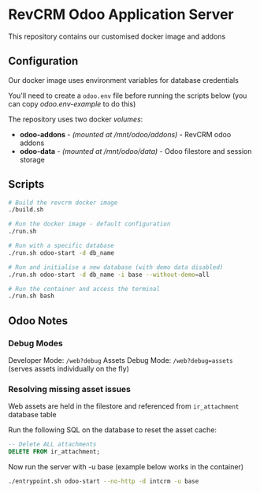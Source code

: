 # RevCRM Odoo Application Server

This repository contains our customised docker image and addons

## Configuration

Our docker image uses environment variables for database credentials

You'll need to create a `odoo.env` file before running the scripts below
(you can copy *odoo.env-example* to do this)

The repository uses two docker *volumes*:

* **odoo-addons** - *(mounted at /mnt/odoo/addons)* - RevCRM odoo addons
* **odoo-data** - *(mounted at /mnt/odoo/data)* - Odoo filestore and session storage

## Scripts

```bash
# Build the revcrm docker image
./build.sh

# Run the docker image - default configuration
./run.sh

# Run with a specific database
./run.sh odoo-start -d db_name

# Run and initialise a new database (with demo data disabled)
./run.sh odoo-start -d db_name -i base --without-demo=all

# Run the container and access the terminal
./run.sh bash
```

## Odoo Notes

### Debug Modes

Developer Mode: `/web?debug`
Assets Debug Mode: `/web?debug=assets` (serves assets individually on the fly)

### Resolving missing asset issues

Web assets are held in the filestore and referenced from `ir_attachment` database table

Run the following SQL on the database to reset the asset cache:

```sql
-- Delete ALL attachments
DELETE FROM ir_attachment;
```

Now run the server with -u base (example below works in the container)

```bash
./entrypoint.sh odoo-start --no-http -d intcrm -u base
```
